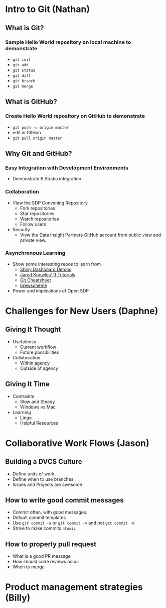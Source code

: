 # Intro to Git (Nathan)
## What is Git?
### Sample Hello World repository on local machine to demonstrate
  
  - `git init`
  - `git add`
  - `git status`
  - `git diff`
  - `git branch`
  - `git merge`

## What is GitHub?
### Create Hello World repository on GitHub to demonstrate
  
  - `git push -u origin master`
  - edit in GitHub
  - `git pull origin master`

## Why Git and GitHub?
  ### Easy Integration with Development Environments
  - Demonstrate R Studio integration
  ### Collaboration
  - View the SDP Convening Repository
    - Fork repositories
    - Star repositories
    - Watch repositories
    - Follow users
  - Security
    - View the Data Insight Partners GitHub account from public view and private view.
  ### Asynchronous Learning
  - Show some interesting repos to learn from
    - [Shiny Dashboard Demos](https://github.com/grahampicard/shinydashboard-map)
    - [Jared Knowles' R Tutorials](https://github.com/jknowles/r_tutorial_ed)
    - [Git Cheatsheet](http://ndpsoftware.com/git-cheatsheet.html)
    - [brewscheme](https://github.com/wbuchanan/brewscheme)
    <!--
        The brewscheme thing isn't just a shameless plug, but would show
        ways that submodules can be used to handle larger projects in
        addition to setting up a gh-pages branch and things like that.
    -->
  - Power and implications of Open SDP


# Challenges for New Users (Daphne)
## Giving It Thought
  - Usefulness
      - Current workflow
      - Future possibilities
  - Collaboration
      - Within agency
      - Outside of agency
## Giving It Time
  - Contraints
      - Slow and Steady
      - Windows vs Mac
  - Learning
      - Lingo
      - Helpful Resources



# Collaborative Work Flows (Jason)

## Building a DVCS Culture
- Define units of work.
- Define when to use branches.
- Issues and Projects are awesome

## How to write good commit messages
- Commit often, with good messages.
- Default commit templates
- Use `git commit -a` or `git commit -v` and not `git commit -m`
- Strive to make commits `atomic`

## How to properly pull request
- What is a good PR message
- How should code reviews occur
- When to merge




# Product management strategies (Billy)





